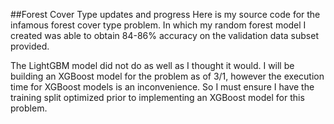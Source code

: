 ##Forest Cover Type updates and progress
Here is my source code for the infamous forest cover type problem. In which my random forest model I created was able to obtain 84-86% accuracy on the validation data subset provided. 

The LightGBM model did not do as well as I thought it would. I will be building an XGBoost model for the problem as of 3/1, however the execution time for XGBoost models is an inconvenience. So I must ensure I have the training split optimized prior to implementing an XGBoost model for this problem. 
